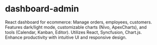 # dashboard-admin
 React dashboard for ecommerce: Manage orders, employees, customers. Features dark/light mode, customizable charts (Nivo, ApexCharts), and tools (Calendar, Kanban, Editor). Utilizes React, Syncfusion, Chart.js. Enhance productivity with intuitive UI and responsive design.
